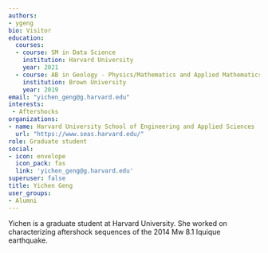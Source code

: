 ```yaml
---
authors:
- ygeng
bio: Visitor
education:
  courses:
  - course: SM in Data Science
    institution: Harvard University
    year: 2021
  - course: AB in Geology - Physics/Mathematics and Applied Mathematics
    institution: Brown University
    year: 2019
email: "yichen_geng@g.harvard.edu"
interests:
 - Aftershocks
organizations:
- name: Harvard University School of Engineering and Applied Sciences
  url: "https://www.seas.harvard.edu/"
role: Graduate student
social:
- icon: envelope
  icon_pack: fas
  link: 'yichen_geng@g.harvard.edu'
superuser: false
title: Yichen Geng
user_groups:
- Alumni
---
```


Yichen is a graduate student at Harvard University. She worked on characterizing aftershock sequences of the 2014 Mw 8.1 Iquique earthquake.

